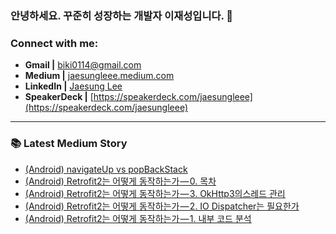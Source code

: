 ### 안녕하세요. 꾸준히 성장하는 개발자 이재성입니다. 👋

<!-- ### Who am I
- 🔭 I’m currently working on a [personal project][website]!
- 🌱 I’m currently learning Data Science and Analytics 🤣
- 👯 I’m looking to collaborate with other content creators
- 🥅 2020 Goals: Give impact to society
- ⚡ Fun fact: I love blogging, reading books, and drawing -->

<!-- <br /> -->

### Connect with me:
* **Gmail |** [biki0114@gmail.com](mailto:biki0114@gmail.com)
* **Medium |** [jaesungleee.medium.com](https://jaesungleee.medium.com/)
* **LinkedIn |** [Jaesung Lee](https://www.linkedin.com/in/jaesung-lee-814a66210/)
* **SpeakerDeck |** [https://speakerdeck.com/jaesungleee](https://speakerdeck.com/jaesungleee)
  

---

### 📚 Latest Medium Story
<!-- MEDIUM-STORY-LIST:START -->
- [&lpar;Android&rpar; navigateUp vs popBackStack](https://medium.com/jaesung-dev/android-navigateup-vs-popbackstack-def3e8a1bf70?source=rss-1de6c2ced51------2)
- [&lpar;Android&rpar; Retrofit2는 어떻게 동작하는가 — 0. 목차](https://medium.com/jaesung-dev/android-retrofit2%EB%8A%94-%EC%96%B4%EB%96%BB%EA%B2%8C-%EB%8F%99%EC%9E%91%ED%95%98%EB%8A%94%EA%B0%80-0-%EB%AA%A9%EC%B0%A8-b23e22c916d3?source=rss-1de6c2ced51------2)
- [&lpar;Android&rpar; Retrofit2는 어떻게 동작하는가 — 3. OkHttp3의스레드 관리](https://medium.com/jaesung-dev/android-retrofit2%EB%8A%94-%EC%96%B4%EB%96%BB%EA%B2%8C-%EB%8F%99%EC%9E%91%ED%95%98%EB%8A%94%EA%B0%80-3-okhttp3%EC%9D%98%EC%8A%A4%EB%A0%88%EB%93%9C-%EA%B4%80%EB%A6%AC-b90a36808d37?source=rss-1de6c2ced51------2)
- [&lpar;Android&rpar; Retrofit2는 어떻게 동작하는가 — 2. IO Dispatcher는 필요한가](https://medium.com/jaesung-dev/android-retrofit2%EB%8A%94-%EC%96%B4%EB%96%BB%EA%B2%8C-%EB%8F%99%EC%9E%91%ED%95%98%EB%8A%94%EA%B0%80-2-io-dispatcher%EB%8A%94-%ED%95%84%EC%9A%94%ED%95%9C%EA%B0%80-83d5cc1b564b?source=rss-1de6c2ced51------2)
- [&lpar;Android&rpar; Retrofit2는 어떻게 동작하는가 — 1. 내부 코드 분석](https://medium.com/jaesung-dev/android-retrofit2%EB%8A%94-%EC%96%B4%EB%96%BB%EA%B2%8C-%EB%8F%99%EC%9E%91%ED%95%98%EB%8A%94%EA%B0%80-1-%EB%82%B4%EB%B6%80-%EC%BD%94%EB%93%9C-%EB%B6%84%EC%84%9D-964f4b5d0a5d?source=rss-1de6c2ced51------2)
<!-- MEDIUM-STORY-LIST:END -->

<!-- --- -->

<!-- <img align="left" alt="JaesungLee's Github Stats" src="https://github-readme-stats.vercel.app/api?username=JaesungLeee&count_private=true&show_icons=true&theme=dark" /> -->

<!-- <br></br>
<a href="https://github.com/devxb/gitanimals">
<img
  src="https://render.gitanimals.org/farms/JaesungLeee"
  width="600"
  height="300"
/>
</a> -->
